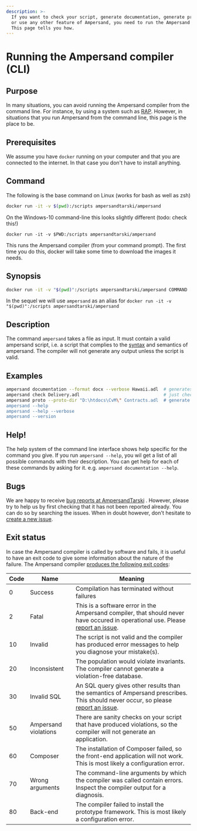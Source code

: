 ```yaml
---
description: >-
  If you want to check your script, generate documentation, generate prototypes
  or use any other feature of Ampersand, you need to run the Ampersand compiler.
  This page tells you how.
---
```


# Running the Ampersand compiler (CLI)

## Purpose

In many situations, you can avoid running the Ampersand compiler from the command line. For instance, by using a system such as [RAP](https://rap.cs.ou.nl). However, in situations that you run Ampersand from the command line, this page is the place to be.

## Prerequisites

We assume you have `docker` running on your computer and that you are connected to the internet. In that case you don't have to install anything.

## Command

The following is the base command on Linux (works for bash as well as zsh)

```bash
docker run -it -v $(pwd):/scripts ampersandtarski/ampersand
```

On the Windows-10 command-line this looks slightly different (todo: check this!)

```
docker run -it -v $PWD:/scripts ampersandtarski/ampersand
```

This runs the Ampersand compiler (from your command prompt). The first time you do this, docker will take some time to download the images it needs.

## Synopsis

```bash
docker run -it -v "$(pwd)":/scripts ampersandtarski/ampersand COMMAND [OPTIONS] FILE
```

In the sequel we will use `ampersand` as an alias for `docker run -it -v "$(pwd)":/scripts ampersandtarski/ampersand`

## Description

The command `ampersand` takes a file as input. It must contain a valid ampersand script, i.e. a script that complies to the [syntax](./reference-material/the-language-ampersand/how-to-read-syntax-statements) and semantics of ampersand. The compiler will not generate any output unless the script is valid.

## Examples

```bash
ampersand documentation --format docx --verbose Hawaii.adl  # generates a specification document for Hawaii.adl
ampersand check Delivery.adl                                # just check Delivery.adl for errors
ampersand proto --proto-dir "D:\htdocs\CvM\" Contracts.adl  # generate a prototype from Contracts.adl and write the application to the specified directory.
ampersand --help
ampersand --help --verbose
ampersand --version
```

## Help!

The help system of the command line interface shows help specific for the command you give. If you run `ampersand --help`, you wil get a list of all possible commands with their description. You can get help for each of these commands by asking for it. e.g. `ampersand documentation --help`.

## Bugs

We are happy to receive [bug reports at AmpersandTarski](https://github.com/AmpersandTarski/ampersand/issues) . However, please try to help us by first checking that it has not been reported already. You can do so by searching the issues. When in doubt however, don't hesitate to [create a new issue](https://github.com/AmpersandTarski/ampersand/issues).

## Exit status

In case the Ampersand compiler is called by software and fails, it is useful to have an exit code to give some information about the nature of the failure. The Ampersand compiler [produces the following exit codes](https://github.com/AmpersandTarski/Ampersand/blob/main/src/Ampersand/Basics/Exit.hs):

| Code | Name                 | Meaning                                                                                                                                                                                 |
| ---- | -------------------- | --------------------------------------------------------------------------------------------------------------------------------------------------------------------------------------- |
| 0    | Success              | Compilation has terminated without failures                                                                                                                                             |
| 2    | Fatal                | This is a software error in the Ampersand compiler, that should never have occured in operational use. Please [report an issue](https://github.com/AmpersandTarski/ampersand/issues).   |
| 10   | Invalid              | The script is not valid and the compiler has produced error messages to help you diagnose your mistake(s).                                                                              |
| 20   | Inconsistent         | The population would violate invariants. The compiler cannot generate a violation-free database.                                                                                        |
| 30   | Invalid SQL          | An SQL query gives other results than the semantics of Ampersand prescribes. This should never occur, so please [report an issue](https://github.com/AmpersandTarski/ampersand/issues). |
| 50   | Ampersand violations | There are sanity checks on your script that have produced violations, so the compiler will not generate an application.                                                                 |
| 60   | Composer             | The installation of Composer failed, so the front-end application will not work. This is most likely a configuration error.                                                             |
| 70   | Wrong arguments      | The command-line arguments by which the compiler was called contain errors. Inspect the compiler output for a diagnosis.                                                                |
| 80   | Back-end             | The compiler failed to install the prototype framework. This is most likely a configuration error.                                                                                      |
